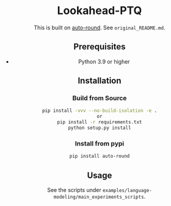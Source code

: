<div align="center">

Lookahead-PTQ
===========================
This is built on [auto-round](https://github.com/intel/auto-round). See `original_README.md`.

## Prerequisites

- Python 3.9 or higher

## Installation

### Build from Source

```bash
pip install -vvv --no-build-isolation -e .
or
pip install -r requirements.txt
python setup.py install


```

### Install from pypi

```bash
pip install auto-round
```

## Usage

See the scripts under `examples/language-modeling/main_experiments_scripts`.
